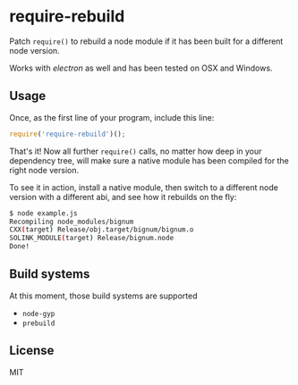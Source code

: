 
# require-rebuild

  Patch `require()` to rebuild a node module if it has been built for a different node version.

  Works with _electron_ as well and has been tested on OSX and Windows.

## Usage

  Once, as the first line of your program, include this line:

```js
require('require-rebuild')();
```

  That's it! Now all further `require()` calls, no matter how deep in your dependency tree,  will make sure a native module has been compiled for the right node version.

  To see it in action, install a native module, then switch to a different node version with a different abi, and see how it rebuilds on the fly:

```bash
$ node example.js
Recompiling node_modules/bignum
CXX(target) Release/obj.target/bignum/bignum.o
SOLINK_MODULE(target) Release/bignum.node
Done!
```

## Build systems

At this moment, those build systems are supported

- `node-gyp`
- `prebuild`

## License

  MIT

